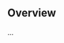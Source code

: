 <!-- Note: Please must use one of our issue templates to file an issue! 🛑 -->
<!-- 👉 https://github.com/mcnaveen/Cart/issues/new/choose 👈 -->
<!-- **Issues that should have been filed with a template will be closed without action, and we will ask you to use a template.** -->

<!-- This blank issue template is only for issues that don't fit any of the templates. -->

## Overview

...
